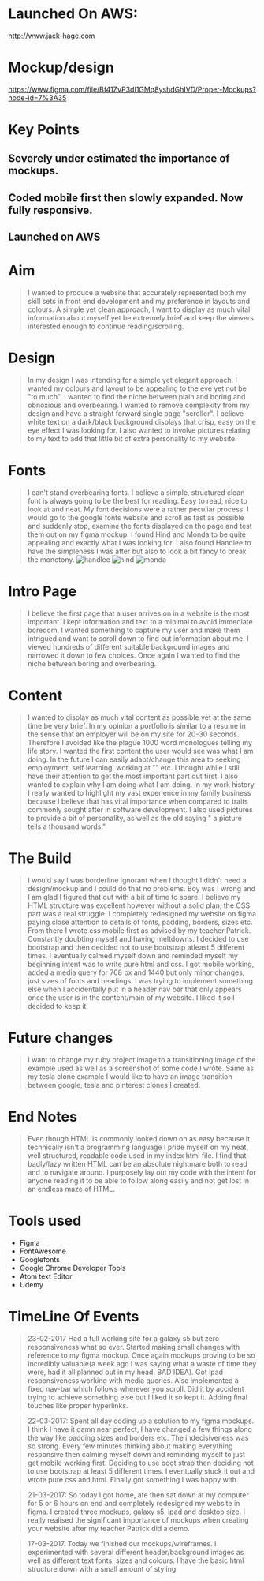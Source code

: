# Launched On AWS:
http://www.jack-hage.com

# Mockup/design
https://www.figma.com/file/Bf41ZvP3dI1GMq8yshdGhIVD/Proper-Mockups?node-id=7%3A35

# Key Points

## Severely under estimated the importance of mockups.

## Coded mobile first then slowly expanded. Now fully responsive.

## Launched on AWS

# Aim
> I wanted to produce a website that accurately represented both my skill sets in front end development and my preference in layouts and colours. A simple yet clean approach, I want to display as much vital information about myself yet be extremely brief and keep the viewers interested enough to continue reading/scrolling.

# Design
> In my design I was intending for a simple yet elegant approach. I wanted my colours and layout to be appealing to the eye yet not be "to much". I wanted to find the niche between plain and boring and obnoxious and overbearing. I wanted to remove complexity from my design and have a straight forward single page "scroller". I believe white text on a dark/black background displays that crisp, easy on the eye effect I was looking for. I also wanted to involve pictures relating to my text to add that little bit of extra personality to my website.

# Fonts
> I can't stand overbearing fonts. I believe a simple, structured clean font is always going to be the best for reading. Easy to read, nice to look at and neat. My font decisions were a rather peculiar process. I would go to the google fonts website and scroll as fast as possible and suddenly stop, examine the fonts displayed on the page and test them out on my figma mockup. I found Hind and Monda to be quite appealing and exactly what I was looking for. I also found Handlee to have the simpleness I was after but also to look a bit fancy to break the monotony.
![handlee](references/handlee.png)
![hind](references/Hind.png)
![monda](references/Monda.png)

# Intro Page
> I believe the first page that a user arrives on in a website is the most important. I kept information and text to a minimal to avoid immediate boredom. I wanted something to capture my user and make them intrigued and want to scroll down to find out information about me. I viewed hundreds of different suitable background images and narrowed it down to few choices. Once again I wanted to find the niche between boring and overbearing.

# Content
> I wanted to display as much vital content as possible yet at the same time be very brief. In my opinion a portfolio is similar to a resume in the sense that an employer will be on my site for 20-30 seconds. Therefore I avoided like the plague 1000 word monologues telling my life story. I wanted the first content the user would see was what I am doing. In the future I can easily adapt/change this area to seeking employment, self learning, working at "" etc. I thought while I still have their attention to get the most important part out first. I also wanted to explain why I am doing what I am doing. In my work history I really wanted to highlight my vast experience in my family business because I believe that has vital importance when compared to traits commonly sought after in software development. I also used pictures to provide a bit of personality, as well as the old saying " a picture tells a thousand words."

# The Build
> I would say I was borderline ignorant when I thought I didn't need a design/mockup and I could do that no problems. Boy was I wrong and I am glad I figured that out with a bit of time to spare. I believe my HTML structure was excellent however without a solid plan, the CSS part was a real struggle. I completely redesigned my website on figma paying close attention to details of fonts, padding, borders, sizes etc. From there I wrote css mobile first as advised by my teacher Patrick. Constantly doubting myself and having meltdowns. I decided to use bootstrap and then decided not to use bootstrap atleast 5 different times. I eventually calmed myself down and reminded myself my beginning intent was to write pure html and css. I got mobile working, added a media query for 768 px and 1440 but only minor changes, just sizes of fonts and headings. I was trying to implement something else when I accidentally put in a header nav bar that only appears once the user is in the content/main of my website. I liked it so I decided to keep it.

# Future changes
> I want to change my ruby project image to a transitioning image of the example used as well as a screenshot of some code I wrote. Same as my tesla clone example I would like to have an image transition between google, tesla and pinterest clones I created.

# End Notes
> Even though HTML is commonly looked down on as easy because it technically isn't a programming language I pride myself on my neat, well structured, readable code used in my index html file. I find that badly/lazy written HTML can be an absolute nightmare both to read and to navigate around. I purposely lay out my code with the intent for anyone reading it to be able to follow along easily and not get lost in an endless maze of HTML.


# Tools used
>
- Figma
- FontAwesome
- Googlefonts
- Google Chrome Developer Tools
- Atom text Editor
- Udemy



# TimeLine Of Events
> 23-02-2017
Had a full working site for a galaxy s5 but zero responsiveness what so ever. Started making small changes with reference to my figma mockup. Once again mockups proving to be so incredibly valuable(a week ago I was saying what a waste of time they were, had it all planned out in my head. BAD IDEA). Got ipad responsiveness working with media queries. Also implemented a fixed nav-bar which follows wherever you scroll. Did it by accident trying to achieve something else but I liked it so kept it. Adding final touches like proper hyperlinks.


> 22-03-2017:
Spent all day coding up a solution to my figma mockups. I think I have it damn near perfect, I have changed a few things along the way like padding sizes and borders etc. The indecisiveness was so strong. Every few minutes thinking about making everything responsive then calming myself down and reminding myself to just get mobile working first. Deciding to use boot strap then deciding not to use bootstrap at least 5 different times. I eventually stuck it out and wrote pure css and html. Finally got something I was happy with.


> 21-03-2017: So today I got home, ate then sat down at my computer for 5 or 6 hours on end and completely
redesigned my website in figma. I created three mockups, galaxy s5, ipad and desktop size. I really realised the significant importance of mockups when creating your website after my teacher Patrick did a demo.

> 17-03-2017. Today we finished our mockups/wireframes. I experimented with several different header/background images as well as different text fonts, sizes and colours. I have the basic html structure down with a small amount of styling
